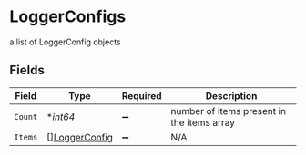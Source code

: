 # LoggerConfigs

a list of LoggerConfig objects


## Fields

| Field                                                 | Type                                                  | Required                                              | Description                                           |
| ----------------------------------------------------- | ----------------------------------------------------- | ----------------------------------------------------- | ----------------------------------------------------- |
| `Count`                                               | **int64*                                              | :heavy_minus_sign:                                    | number of items present in the items array            |
| `Items`                                               | [][LoggerConfig](../../models/shared/loggerconfig.md) | :heavy_minus_sign:                                    | N/A                                                   |